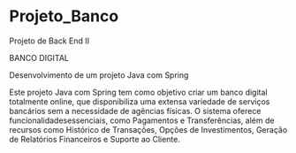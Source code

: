 # Projeto_Banco
Projeto de Back End II

BANCO DIGITAL

Desenvolvimento de um projeto Java com Spring

Este projeto Java com Spring tem como objetivo criar um banco digital totalmente online, que disponibiliza uma extensa variedade de serviços bancários sem a necessidade de agências físicas. O sistema oferece funcionalidadesessenciais, como Pagamentos e Transferências, além de recursos como Histórico de Transações, Opções de Investimentos, Geração de Relatórios Financeiros e Suporte ao Cliente.
